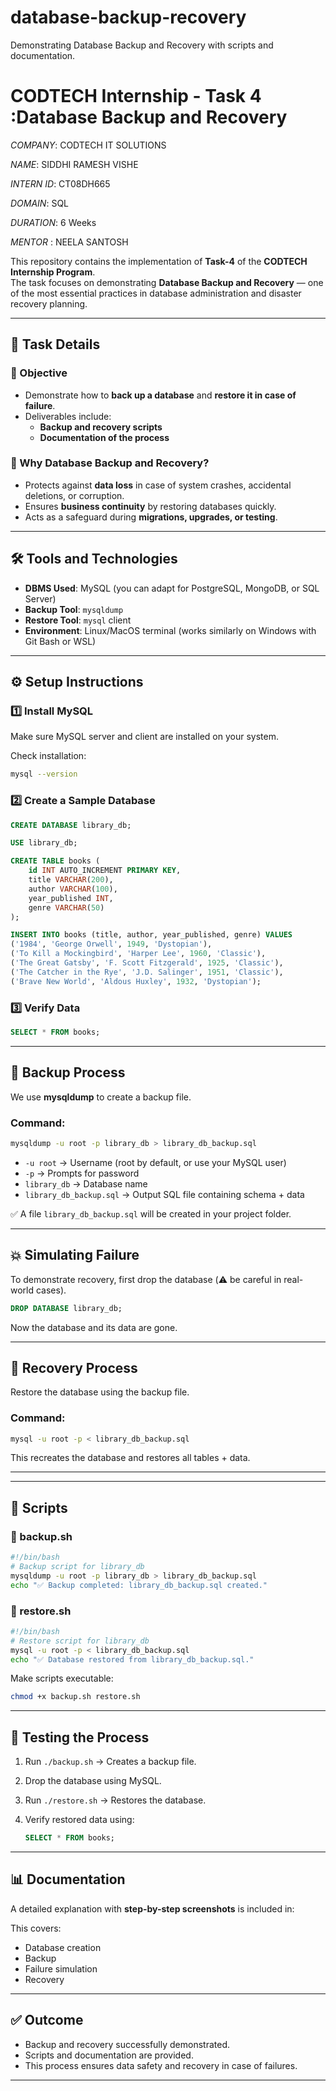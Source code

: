 # database-backup-recovery
 Demonstrating Database Backup and Recovery with scripts and documentation.

# CODTECH Internship - Task 4 :Database Backup and Recovery  

*COMPANY*: CODTECH IT SOLUTIONS

*NAME*: SIDDHI RAMESH VISHE

*INTERN ID*: CT08DH665

*DOMAIN*: SQL

*DURATION*: 6 Weeks

*MENTOR* : NEELA SANTOSH 

This repository contains the implementation of **Task-4** of the **CODTECH Internship Program**.  
The task focuses on demonstrating **Database Backup and Recovery** — one of the most essential practices in database administration and disaster recovery planning.  

---

## 📌 Task Details  

### 🎯 Objective  
- Demonstrate how to **back up a database** and **restore it in case of failure**.  
- Deliverables include:  
  - **Backup and recovery scripts**  
  - **Documentation of the process**  

### 📜 Why Database Backup and Recovery?  
- Protects against **data loss** in case of system crashes, accidental deletions, or corruption.  
- Ensures **business continuity** by restoring databases quickly.  
- Acts as a safeguard during **migrations, upgrades, or testing**.  

---

## 🛠️ Tools and Technologies  

- **DBMS Used**: MySQL (you can adapt for PostgreSQL, MongoDB, or SQL Server)  
- **Backup Tool**: `mysqldump`  
- **Restore Tool**: `mysql` client  
- **Environment**: Linux/MacOS terminal (works similarly on Windows with Git Bash or WSL)  

---

## ⚙️ Setup Instructions  

### 1️⃣ Install MySQL  
Make sure MySQL server and client are installed on your system.  

Check installation:  
```bash
mysql --version
````

### 2️⃣ Create a Sample Database

```sql
CREATE DATABASE library_db;

USE library_db;

CREATE TABLE books (
    id INT AUTO_INCREMENT PRIMARY KEY,
    title VARCHAR(200),
    author VARCHAR(100),
    year_published INT,
    genre VARCHAR(50)
);

INSERT INTO books (title, author, year_published, genre) VALUES
('1984', 'George Orwell', 1949, 'Dystopian'),
('To Kill a Mockingbird', 'Harper Lee', 1960, 'Classic'),
('The Great Gatsby', 'F. Scott Fitzgerald', 1925, 'Classic'),
('The Catcher in the Rye', 'J.D. Salinger', 1951, 'Classic'),
('Brave New World', 'Aldous Huxley', 1932, 'Dystopian');
```

### 3️⃣ Verify Data

```sql
SELECT * FROM books;
```

---

## 💾 Backup Process

We use **mysqldump** to create a backup file.

### Command:

```bash
mysqldump -u root -p library_db > library_db_backup.sql
```

* `-u root` → Username (root by default, or use your MySQL user)
* `-p` → Prompts for password
* `library_db` → Database name
* `library_db_backup.sql` → Output SQL file containing schema + data

✅ A file `library_db_backup.sql` will be created in your project folder.

---

## 💥 Simulating Failure

To demonstrate recovery, first drop the database (⚠️ be careful in real-world cases).

```sql
DROP DATABASE library_db;
```

Now the database and its data are gone.

---

## 🔄 Recovery Process

Restore the database using the backup file.

### Command:

```bash
mysql -u root -p < library_db_backup.sql
```

This recreates the database and restores all tables + data.

---


---

## 📜 Scripts

### 🔹 backup.sh

```bash
#!/bin/bash
# Backup script for library_db
mysqldump -u root -p library_db > library_db_backup.sql
echo "✅ Backup completed: library_db_backup.sql created."
```

### 🔹 restore.sh

```bash
#!/bin/bash
# Restore script for library_db
mysql -u root -p < library_db_backup.sql
echo "✅ Database restored from library_db_backup.sql."
```

Make scripts executable:

```bash
chmod +x backup.sh restore.sh
```

---

## 🧪 Testing the Process

1. Run `./backup.sh` → Creates a backup file.
2. Drop the database using MySQL.
3. Run `./restore.sh` → Restores the database.
4. Verify restored data using:

   ```sql
   SELECT * FROM books;
   ```

---

## 📊 Documentation

A detailed explanation with **step-by-step screenshots** is included in:

This covers:

* Database creation
* Backup
* Failure simulation
* Recovery

---

## ✅ Outcome

* Backup and recovery successfully demonstrated.
* Scripts and documentation are provided.
* This process ensures data safety and recovery in case of failures.

---
